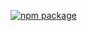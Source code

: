 [![npm package](https://img.shields.io/npm/v/@vzh/react-auth.svg?style=flat-square)](https://www.npmjs.org/package/@vzh/react-auth)
